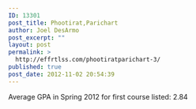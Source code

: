 ```yaml
---
ID: 13301
post_title: Phootirat,Parichart
author: Joel DesArmo
post_excerpt: ""
layout: post
permalink: >
  http://effrtlss.com/phootiratparichart-3/
published: true
post_date: 2012-11-02 20:54:39
---
```

<p>Average GPA in Spring 2012 for first course listed: 2.84</p>